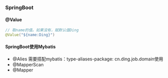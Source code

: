 ### SpringBoot

#### @Value

~~~ java
// 取name的值。如果没有，赋默认值Ding
@Value("${name:Ding}")
~~~

#### SpringBoot使用Mybatis

- @Alies 需要搭配mybatis：type-aliases-package: cn.ding.job.domain使用
-  @MapperScan
-  @Mapper